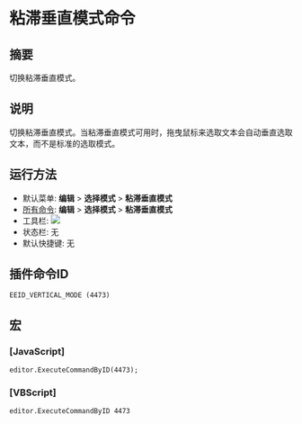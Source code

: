 # 粘滞垂直模式命令

## 摘要

切换粘滞垂直模式。

## 说明

切换粘滞垂直模式。当粘滞垂直模式可用时，拖曳鼠标来选取文本会自动垂直选取文本，而不是标准的选取模式。

## 运行方法

- 默认菜单: **编辑** \> **选择模式**
\> **粘滞垂直模式**
- [所有命令](../tools/all_commands): **编辑** \> **选择模式**
\> **粘滞垂直模式**
- 工具栏: ![](../../images/sticky..png)
- 状态栏: 无
- 默认快捷键: 无

## 插件命令ID

```
EEID_VERTICAL_MODE (4473)
```

## 宏

### \[JavaScript\]

```
editor.ExecuteCommandByID(4473);
```

### \[VBScript\]

```
editor.ExecuteCommandByID 4473
```
